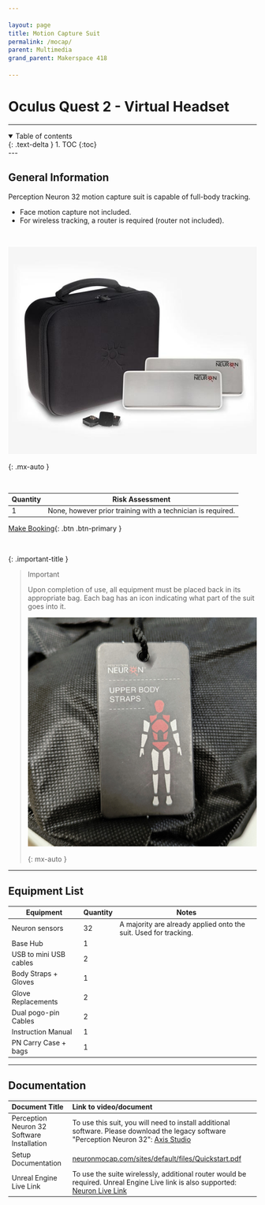 ```yaml
---

layout: page  
title: Motion Capture Suit  
permalink: /mocap/  
parent: Multimedia
grand_parent: Makerspace 418

---
```


# Oculus Quest 2 - Virtual Headset

---
<details open markdown="block">
  <summary>
    Table of contents
  </summary>
  {: .text-delta }
1. TOC
{:toc}
</details>
--- 

## General Information 
Perception Neuron 32 motion capture suit is capable of full-body tracking. 
- Face motion capture not included. 
- For wireless tracking, a router is required (router not included).   
  
 

![Mocap Suit in box](/assets/images/equipment/pn_suit.jpg)

  
{: .mx-auto }

  
 

| Quantity | Risk Assessment |
| --- | --- |
| 1 | None, however prior training with a technician is required. |

[Make Booking](https://siso.curtin.edu.au/sodbe//){: .btn .btn-primary }  
  
  
 

{: .important-title }

> Important
> 
> Upon completion of use, all equipment must be placed back in its appropriate bag. Each bag has an icon indicating what part of the suit goes into it.
> 
> ![Perception Neuron Suit Tag](/assets/images/equipment/pn_suit_tag.jpg)
> 
>   
> {: mx-auto }

---

## Equipment List

| Equipment | Quantity | Notes |
| --- | --- | --- |
| Neuron sensors | 32 | A majority are already applied onto the suit. Used for tracking. |
| Base Hub | 1 |   |
| USB to mini USB cables | 2 |   |
| Body Straps + Gloves | 1 |   |
| Glove Replacements | 2 |   |
| Dual pogo-pin Cables | 2 |   |
| Instruction Manual | 1 |   |
| PN Carry Case + bags | 1 |   |

---

## Documentation

| Document Title | Link to video/document |
|:---------------|:-----------------------|
| Perception Neuron 32 Software Installation | To use this suit, you will need to install additional software. Please download the legacy software "Perception Neuron 32": [Axis Studio](https://neuronmocap.com/downloads) |
 Setup Documentation | [neuronmocap.com/sites/default/files/Quickstart.pdf](https://neuronmocap.com/sites/default/files/Quickstart.pdf) |
| Unreal Engine Live Link | To use the suite wirelessly, additional router would be required. Unreal Engine Live link is also supported: [Neuron Live Link](http://marketplace-website-node-launcher-prod.ol.epicgames.com/ue/marketplace/en-US/product/neuron-live-link)|
